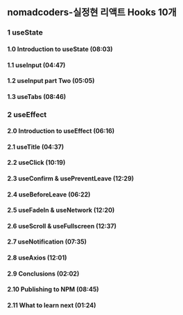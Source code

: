 ## nomadcoders-실정현 리액트 Hooks 10개

### 1 useState

#### 1.0 Introduction to useState (08:03)

#### 1.1 useInput (04:47)

#### 1.2 useInput part Two (05:05)

#### 1.3 useTabs (08:46)

### 2 useEffect

#### 2.0 Introduction to useEffect (06:16)

#### 2.1 useTitle (04:37)

#### 2.2 useClick (10:19)

#### 2.3 useConfirm & usePreventLeave (12:29)

#### 2.4 useBeforeLeave (06:22)

#### 2.5 useFadeIn & useNetwork (12:20)

#### 2.6 useScroll & useFullscreen (12:37)

#### 2.7 useNotification (07:35)

#### 2.8 useAxios (12:01)

#### 2.9 Conclusions (02:02)

#### 2.10 Publishing to NPM (08:45)

#### 2.11 What to learn next (01:24)
